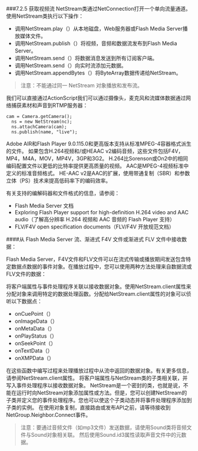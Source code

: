 ###7.2.5 获取视频流
NetStream类通过NetConnection打开一个单向流量通道。
使用NetStream类执行以下操作：

- 调用NetStream.play（）从本地磁盘，Web服务器或Flash Media Server播放媒体文件。
- 调用NetStream.publish（）将视频，音频和数据流发布到Flash Media Server。
- 调用NetStream.send（）将数据消息发送到所有订阅客户端。
- 调用NetStream.send（）向实时流添加元数据。
- 调用NetStream.appendBytes（）将ByteArray数据传递给NetStream。

>注意：不能通过同一 NetStream 对象播放和发布流。

我们可以直接通过ActionScript我们可以通过摄像头，麦克风和流媒体数据通过网络捕获素材和声音到RTMP服务器：

  

```
cam = Camera.getCamera();
  ns = new NetStream(nc);
  ns.attachCamera(cam);
  ns.publish(name, "live");
```



Adobe AIR和Flash Player 9.0.115.0和更高版本支持从标准MPEG-4容器格式派生的文件。 如果包含H.264视频和/或HEAAC v2编码音频，这些文件包括F4V，MP4，M4A，MOV，MP4V，3GP和3G2。 H.264比Sorenson或On2中的相同编码配置文件以更低的比特率提供更高质量的视频。 AAC是MPEG-4视频标准中定义的标准音频格式。 HE-AAC v2是AAC的扩展，使用带通复制（SBR）和参数立体（PS）技术来提高低码率下的编码效率。

有关支持的编解码器和文件格式的信息，请参阅：

- Flash Media Server 文档
- Exploring Flash Player support for high-definition H.264 video and AAC audio（了解高分辨率 H.264 视频和 AAC 音频的 Flash Player 支持）
- FLV/F4V open specification documents（FLV/F4V 开放规范文档）

####从 Flash Media Server 流、渐进式 F4V 文件或渐进式 FLV 文件中接收数据：

Flash Media Server，F4V文件和FLV文件可以在流式传输或播放期间发送包含特定数据点数据的事件对象。在播放过程中，您可以使用两种方法处理来自数据流或FLV文件的数据：

将客户端属性与事件处理程序关联以接收数据对象。使用NetStream.client属性来分配对象来调用特定的数据处理函数。分配给NetStream.client属性的对象可以侦听以下数据点：

- onCuePoint（）
- onImageData（）
- onMetaData（）
- onPlayStatus（）
- onSeekPoint（）
- onTextData（）
- onXMPData（）

在这些函数中编写过程来处理播放过程中从流中返回的数据对象。有关更多信息，请参阅NetStream.client属性。
将客户端属性与NetStream类的子类相关联，并写入事件处理程序以接收数据对象。 NetStream是一个密封的类，也就是说，不能在运行时向NetStream对象添加属性或方法。但是，您可以创建NetStream的子类并定义您的事件处理程序。您也可以使这个子类动态并将事件处理程序添加到子类的实例。
在使用对象复制，直接路由或发布API之前，请等待接收到NetGroup.Neighbor.Connect事件。

>注意：要通过音频文件（如mp3文件）发送数据，请使用Sound类将音频文件与Sound对象相关联。 然后使用Sound.id3属性读取声音文件中的元数据。
